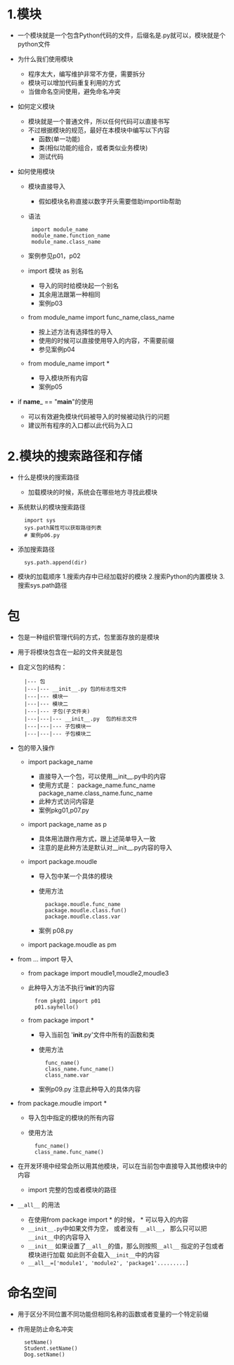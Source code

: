 # 1.模块
- 一个模块就是一个包含Python代码的文件，后缀名是.py就可以，模块就是个python文件
- 为什么我们使用模块
    - 程序太大，编写维护非常不方便，需要拆分
    - 模块可以增加代码重复利用的方式
    - 当做命名空间使用，避免命名冲突
- 如何定义模块
    - 模块就是一个普通文件，所以任何代码可以直接书写
    - 不过根据模块的规范，最好在本模块中编写以下内容
        - 函数(单一功能)
        - 类(相似功能的组合，或者类似业务模块)
        - 测试代码
        
- 如何使用模块
    - 模块直接导入
        - 假如模块名称直接以数字开头需要借助importlib帮助
    - 语法
    
           import module_name
           module_name.function_name
           module_name.class_name
    - 案例参见p01，p02
    - import 模块 as 别名
        - 导入的同时给模块起一个别名
        - 其余用法跟第一种相同
        - 案例p03
    - from module_name import func_name,class_name
        - 按上述方法有选择性的导入
        - 使用的时候可以直接使用导入的内容，不需要前缀
        - 参见案例p04
        
    - from module_name import *
        - 导入模块所有内容
        - 案例p05
- if __name___ == "__main__"的使用
    - 可以有效避免模块代码被导入的时候被动执行的问题
    - 建议所有程序的入口都以此代码为入口
    
# 2.模块的搜索路径和存储
- 什么是模块的搜索路径
    - 加载模块的时候，系统会在哪些地方寻找此模块
- 系统默认的模块搜索路径
    
        import sys
        sys.path属性可以获取路径列表
        # 案例p06.py
- 添加搜索路径
        
        sys.path.append(dir)
        
- 模块的加载顺序
    1.搜索内存中已经加载好的模块
    2.搜索Python的内置模块
    3.搜索sys.path路径
    
    
# 包
- 包是一种组织管理代码的方式，包里面存放的是模块
- 用于将模块包含在一起的文件夹就是包
- 自定义包的结构：
        
        |--- 包
        |---|--- __init__.py 包的标志性文件
        |---|--- 模块一
        |---|--- 模块二
        |---|--- 子包(子文件夹)
        |---|---|--- __init__.py  包的标志文件
        |---|---|--- 子包模块一
        |---|---|--- 子包模块二
        
- 包的带入操作
    - import package_name
        - 直接导入一个包，可以使用__init__.py中的内容
        - 使用方式是：
            package_name.func_name
            package_name.class_name.func_name
        - 此种方式访问内容是
        - 案例pkg01,p07.py
    - import package_name as p
        - 具体用法跟作用方式，跟上述简单导入一致
        - 注意的是此种方法是默认对__init__.py内容的导入
        
    - import package.moudle
        - 导入包中某一个具体的模块
        - 使用方法
        
                package.moudle.func_name
                package.moudle.class.fun()
                package.moudle.class.var
        - 案例 p08.py
    - import package.moudle as pm
    
- from ... import 导入
    - from package import moudle1,moudle2,moudle3
    - 此种导入方法不执行‘__init__’的内容
    
            from pkg01 import p01
            p01.sayhello()
            
    - from package import *
        - 导入当前包 '__init__.py'文件中所有的函数和类
        - 使用方法
        
                func_name()
                class_name.func_name()
                class_name.var
                
        - 案例p09.py   注意此种导入的具体内容
- from package.moudle import *
    - 导入包中指定的模块的所有内容
    - 使用方法
            
            func_name()
            class_name.func_name()
            
- 在开发环境中经常会所以用其他模块，可以在当前包中直接导入其他模块中的内容
    - import 完整的包或者模块的路径
    
- `__all__` 的用法
    - 在使用from package import * 的时候， * 可以导入的内容  
    - `__init__.py`中如果文件为空， 或者没有 `__all__`， 那么只可以把`__init__`中的内容导入
    - `__init__` 如果设置了`__all__`的值，那么则按照`__all__` 指定的子包或者模块进行加载
    如此则不会载入`__init__`中的内容
    - `__all__=['module1', 'module2', 'package1'.........]`
    
    
# 命名空间
- 用于区分不同位置不同功能但相同名称的函数或者变量的一个特定前缀
- 作用是防止命名冲突

        setName()
        Student.setName()
        Dog.setName()
    